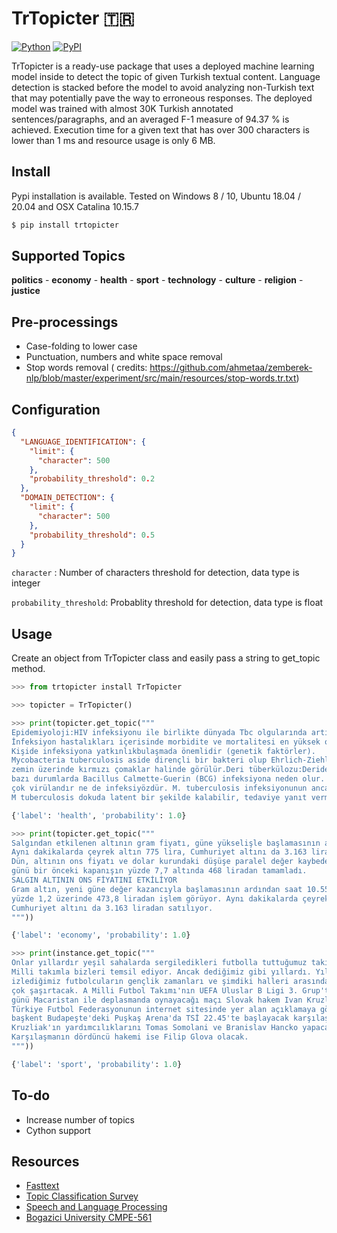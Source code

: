 # TrTopicter 🇹🇷

[![Python](https://img.shields.io/pypi/pyversions/tensorflow.svg?style=plastic)](https://badge.fury.io/py/trtopicter)
[![PyPI](https://badge.fury.io/py/tensorflow.svg)](https://badge.fury.io/py/trtopicter)

TrTopicter is a ready-use package that uses a deployed machine learning model inside to detect the topic of given Turkish textual content. Language detection
is stacked before the model to avoid analyzing non-Turkish text that may potentially pave the way to erroneous
responses. The deployed model was trained with almost 30K Turkish annotated sentences/paragraphs, and an averaged F-1
measure of 94.37 % is achieved. Execution time for a given text that has over 300 characters is lower than 1 ms and
resource usage is only 6 MB.

## Install

Pypi installation is available. Tested on Windows 8 / 10, Ubuntu 18.04 / 20.04 and OSX Catalina 10.15.7

```sh
$ pip install trtopicter
```

## Supported Topics

**politics** - **economy** - **health** - **sport** - **technology** - **culture** - **religion** - **justice**

## Pre-processings

- Case-folding to lower case
- Punctuation, numbers and white space removal
- Stop words removal (
  credits: https://github.com/ahmetaa/zemberek-nlp/blob/master/experiment/src/main/resources/stop-words.tr.txt)

## Configuration

```JSON
{
  "LANGUAGE_IDENTIFICATION": {
    "limit": {
      "character": 500
    },
    "probability_threshold": 0.2
  },
  "DOMAIN_DETECTION": {
    "limit": {
      "character": 500
    },
    "probability_threshold": 0.5
  }
}
```

`character` : Number of characters threshold for detection, data type is integer

`probability_threshold`: Probablity threshold for detection, data type is float

## Usage

Create an object from TrTopicter class and easily pass a string to get_topic method.

```python
>>> from trtopicter install TrTopicter

>>> topicter = TrTopicter()

>>> print(topicter.get_topic("""
Epidemiyoloji:HIV infeksiyonu ile birlikte dünyada Tbc olgularında artış görülmüştür.
İnfeksiyon hastalıkları içerisinde morbidite ve mortalitesi en yüksek olandır. 
Kişide infeksiyona yatkınlıkbulaşmada önemlidir (genetik faktörler).
Mycobacteria tuberculosis aside dirençli bir bakteri olup Ehrlich-Ziehl-Neelsen boyama yöntemi ilemavi bir 
zemin üzerinde kırmızı çomaklar halinde görülür.Deri tüberkülozu:Deride M tuberculosis, M bovis ve 
bazı durumlarda Bacillus Calmette-Guerin (BCG) infeksiyona neden olur. Tbc yaygın görülmekle beraber etkenler ne 
çok virülandır ne de infeksiyözdür. M. tuberculosis infeksiyonunun ancak %5-10‟u hastalık yapar. 
M tuberculosis dokuda latent bir şekilde kalabilir, tedaviye yanıt vermez ve reaktivasyon gösterebilir"""))

{'label': 'health', 'probability': 1.0}

>>> print(topicter.get_topic("""
Salgından etkilenen altının gram fiyatı, güne yükselişle başlamasının ardından 473,8 liradan işlem görüyor. 
Aynı dakikalarda çeyrek altın 775 lira, Cumhuriyet altını da 3.163 liradan satılıyor.
Dün, altının ons fiyatı ve dolar kurundaki düşüşe paralel değer kaybeden gram altın, 
günü bir önceki kapanışın yüzde 7,7 altında 468 liradan tamamladı.
SALGIN ALTININ ONS FİYATINI ETKİLİYOR
Gram altın, yeni güne değer kazancıyla başlamasının ardından saat 10.55 itibarıyla önceki kapanışın 
yüzde 1,2 üzerinde 473,8 liradan işlem görüyor. Aynı dakikalarda çeyrek altın 775 lira, 
Cumhuriyet altını da 3.163 liradan satılıyor.
"""))

{'label': 'economy', 'probability': 1.0}

>>> print(instance.get_topic("""
Onlar yıllardır yeşil sahalarda sergiledikleri futbolla tuttuğumuz takımları galibiyete taşıyor,
Milli takımla bizleri temsil ediyor. Ancak dediğimiz gibi yıllardı. Yıllardır Süper Lig'de 
izlediğimiz futbolcuların gençlik zamanları ve şimdiki halleri arasındaki değişimleri sizi
çok şaşırtacak. A Milli Futbol Takımı'nın UEFA Uluslar B Ligi 3. Grup'ta 18 Kasım Çarşamba
günü Macaristan ile deplasmanda oynayacağı maçı Slovak hakem Ivan Kruzliak yönetecek.
Türkiye Futbol Federasyonunun internet sitesinde yer alan açıklamaya göre, 
başkent Budapeşte'deki Puşkaş Arena'da TSİ 22.45'te başlayacak karşılaşmada düdük çalacak 
Kruzliak'ın yardımcılıklarını Tomas Somolani ve Branislav Hancko yapacak.
Karşılaşmanın dördüncü hakemi ise Filip Glova olacak.
"""))

{'label': 'sport', 'probability': 1.0}
```

## To-do

- Increase number of topics
- Cython support

## Resources

* [Fasttext](https://arxiv.org/abs/1607.01759)
* [Topic Classification Survey](https://arxiv.org/abs/2004.03705)
* [Speech and Language Processing](https://web.stanford.edu/~jurafsky/slp3/)
* [Bogazici University CMPE-561](https://www.cmpe.boun.edu.tr/tr/courses/cmpe561)
